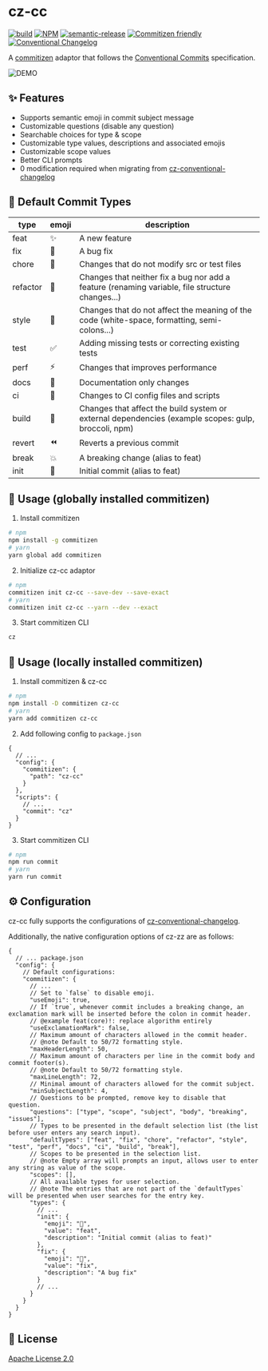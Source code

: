 # cz-cc

[![build](https://github.com/Lchemist/cz-cc/workflows/build/badge.svg)](https://github.com/Lchemist/cz-cc/actions?query=workflow%3Abuild)
[![NPM](https://img.shields.io/npm/v/cz-cc.svg)](https://www.npmjs.com/package/cz-cc)
[![semantic-release](https://img.shields.io/badge/%20%20%F0%9F%93%A6%F0%9F%9A%80-semantic--release-e10079.svg)](https://github.com/semantic-release/semantic-release)
[![Commitizen friendly](https://img.shields.io/badge/commitizen-friendly-brightgreen.svg)](https://commitizen.github.io/cz-cli/)
[![Conventional Changelog](https://img.shields.io/badge/changelog-conventional-brightgreen.svg)](https://conventional-changelog.github.io)

A [commitizen](https://www.npmjs.com/package/commitizen) adaptor that follows the [Conventional Commits](https://www.conventionalcommits.org/en/v1.0.0/) specification.

![DEMO](https://files.rayx.io/images/cz-cc.demo.gif)

## ✨ Features

* Supports semantic emoji in commit subject message
* Customizable questions (disable any question)
* Searchable choices for type & scope
* Customizable type values, descriptions and associated emojis
* Customizable scope values
* Better CLI prompts
* 0 modification required when migrating from [cz-conventional-changelog](https://www.npmjs.com/package/cz-conventional-changelog)

## 🎨 Default Commit Types

| type     | emoji | description                                                                                     |
|----------|-------|-------------------------------------------------------------------------------------------------|
| feat     | ✨     | A new feature                                                                                   |
| fix      | 🐛     | A bug fix                                                                                       |
| chore    | 🔧     | Changes that do not modify src or test files                                                    |
| refactor | 🧹     | Changes that neither fix a bug nor add a feature (renaming variable, file structure changes...) |
| style    | 💄     | Changes that do not affect the meaning of the code (white-space, formatting, semi-colons...)    |
| test     | ✅     | Adding missing tests or correcting existing tests                                               |
| perf     | ⚡️     | Changes that improves performance                                                               |
| docs     | 📝     | Documentation only changes                                                                      |
| ci       | 👷     | Changes to CI config files and scripts                                                          |
| build    | 🔨     | Changes that affect the build system or external dependencies (example scopes: gulp, broccoli, npm) |
| revert   | ⏪     | Reverts a previous commit                                                                       |
| break    | 💥     | A breaking change (alias to feat)                                                               |
| init     | 🎉     | Initial commit (alias to feat)                                                                  |

## 🔨 Usage (globally installed commitizen)

1. Install commitizen

```bash
# npm
npm install -g commitizen
# yarn
yarn global add commitizen
```

2. Initialize cz-cc adaptor

```bash
# npm
commitizen init cz-cc --save-dev --save-exact
# yarn
commitizen init cz-cc --yarn --dev --exact
```

3. Start commitizen CLI

```bash
cz
```

## 🔨 Usage (locally installed commitizen)

1. Install commitizen & cz-cc

```bash
# npm
npm install -D commitizen cz-cc
# yarn
yarn add commitizen cz-cc
```

2. Add following config to `package.json`

```json5
{
  // ...
  "config": {
    "commitizen": {
      "path": "cz-cc"
    }
  },
  "scripts": {
    // ...
    "commit": "cz"
  }
}
```
    
3. Start commitizen CLI

```bash
# npm
npm run commit
# yarn
yarn run commit
```

## ⚙️ Configuration

cz-cc fully supports the configurations of [cz-conventional-changelog](https://www.npmjs.com/package/cz-conventional-changelog).

Additionally, the native configuration options of cz-zz are as follows:

```json5
{
  // ... package.json
  "config": {
    // Default configurations:
    "commitizen": {
      // ...
      // Set to `false` to disable emoji.
      "useEmoji": true,
      // If `true`, whenever commit includes a breaking change, an exclamation mark will be inserted before the colon in commit header.
      // @example feat(core)!: replace algorithm entirely
      "useExclamationMark": false,
      // Maximum amount of characters allowed in the commit header.
      // @note Default to 50/72 formatting style.
      "maxHeaderLength": 50,
      // Maximum amount of characters per line in the commit body and commit footer(s).
      // @note Default to 50/72 formatting style.
      "maxLineLength": 72,
      // Minimal amount of characters allowed for the commit subject.
      "minSubjectLength": 4,
      // Questions to be prompted, remove key to disable that question.
      "questions": ["type", "scope", "subject", "body", "breaking", "issues"],
      // Types to be presented in the default selection list (the list before user enters any search input).
      "defaultTypes": ["feat", "fix", "chore", "refactor", "style", "test", "perf", "docs", "ci", "build", "break"],
      // Scopes to be presented in the selection list.
      // @note Empty array will prompts an input, allows user to enter any string as value of the scope.
      "scopes": [],
      // All available types for user selection.
      // @note The entries that are not part of the `defaultTypes` will be presented when user searches for the entry key.
      "types": {
        // ...
        "init": {
          "emoji": "🎉",
          "value": "feat",
          "description": "Initial commit (alias to feat)"
        },
        "fix": {
          "emoji": "🐛",
          "value": "fix",
          "description": "A bug fix"
        }
        // ...
      }
    }
  }
}
```

## 📜 License

[Apache License 2.0](/LICENSE)